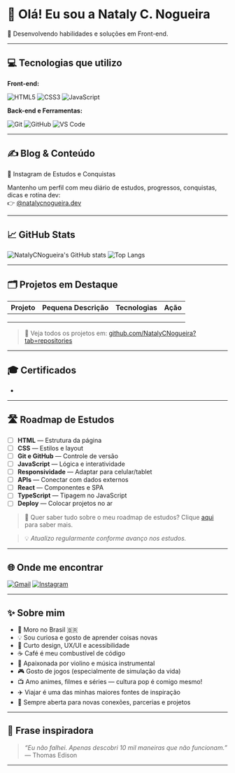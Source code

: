 # 👋 Olá! Eu sou a Nataly C. Nogueira

🚀 Desenvolvendo habilidades e soluções em Front-end.

---

## 💻 Tecnologias que utilizo

**Front-end:**

![HTML5](https://img.shields.io/badge/HTML5-E34F26?style=flat&logo=html5&logoColor=white)
![CSS3](https://img.shields.io/badge/CSS3-1572B6?style=flat&logo=css3&logoColor=white)
![JavaScript](https://img.shields.io/badge/JavaScript-F7DF1E?style=flat&logo=javascript&logoColor=black)

**Back-end e Ferramentas:**

![Git](https://img.shields.io/badge/Git-F05032?style=flat&logo=git&logoColor=white)
![GitHub](https://img.shields.io/badge/GitHub-181717?style=flat&logo=github&logoColor=white)
![VS Code](https://img.shields.io/badge/VS_Code-007ACC?style=flat&logo=visual-studio-code&logoColor=white)

---

## ✍️ Blog & Conteúdo

📸 Instagram de Estudos e Conquistas

Mantenho um perfil com meu diário de estudos, progressos, conquistas, dicas e rotina dev:  
👉 [@natalycnogueira.dev](https://instagram.com/natalycnogueira.dev)

---

## 📈 GitHub Stats

![NatalyCNogueira's GitHub stats](https://github-readme-stats.vercel.app/api?username=NatalyCNogueira&show_icons=true&theme=radical)
![Top Langs](https://github-readme-stats.vercel.app/api/top-langs/?username=NatalyCNogueira&layout=compact&theme=radical)

---

## 🗂 Projetos em Destaque

| Projeto | Pequena Descrição | Tecnologias | Ação |
|--------|------------|--------------|-------|
|  |  |  |  |
|  |  |  |  |
|  |  |  |  |

> 🔗 Veja todos os projetos em: [github.com/NatalyCNogueira?tab=repositories](https://github.com/NatalyCNogueira?tab=repositories)

---

## 🎓 Certificados

-

---

## 🛣️ Roadmap de Estudos
<!-- Para marcar como concluído colocar um X -->

- [ ] **HTML** — Estrutura da página
- [ ] **CSS** — Estilos e layout
- [ ] **Git e GitHub** — Controle de versão
- [ ] **JavaScript** — Lógica e interatividade
- [ ] **Responsividade** — Adaptar para celular/tablet
- [ ] **APIs** — Conectar com dados externos
- [ ] **React** — Componentes e SPA
- [ ] **TypeScript** — Tipagem no JavaScript
- [ ] **Deploy** — Colocar projetos no ar

> 📌 Quer saber tudo sobre o meu roadmap de estudos? Clique [aqui](https://github.com/NatalyCNogueira/RoadmapEstudos) para saber mais.

> 💡 *Atualizo regularmente conforme avanço nos estudos.*

---

## 🌐 Onde me encontrar

[![Gmail](https://img.shields.io/badge/Gmail-D14836?style=flat&logo=gmail&logoColor=white)](mailto:natalycnogueira@gmail.com)
[![Instagram](https://img.shields.io/badge/Instagram-E4405F?style=flat&logo=instagram&logoColor=white)](https://instagram.com/natalycnogueira)
<!-- [![Portfólio](https://img.shields.io/badge/Portfólio-000?style=flat&logo=vercel&logoColor=white)](https://natalycnogueira.vercel.app) -->

---

## ✨ Sobre mim

- 📍 Moro no Brasil 🇧🇷
- 💡 Sou curiosa e gosto de aprender coisas novas
- 🎨 Curto design, UX/UI e acessibilidade
- ☕ Café é meu combustível de código
- 🎻 Apaixonada por violino e música instrumental
- 🎮 Gosto de jogos (especialmente de simulação da vida)
- 📺 Amo animes, filmes e séries — cultura pop é comigo mesmo!
- ✈️ Viajar é uma das minhas maiores fontes de inspiração
- 💬 Sempre aberta para novas conexões, parcerias e projetos

---

## 💭 Frase inspiradora

> _“Eu não falhei. Apenas descobri 10 mil maneiras que não funcionam.”_ — Thomas Edison

---
